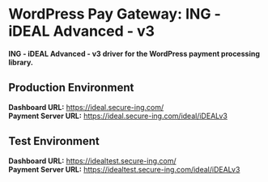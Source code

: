 # WordPress Pay Gateway: ING - iDEAL Advanced - v3

**ING - iDEAL Advanced - v3 driver for the WordPress payment processing library.**

## Production Environment

**Dashboard URL:** https://ideal.secure-ing.com/  
**Payment Server URL:** https://ideal.secure-ing.com/ideal/iDEALv3  

## Test Environment

**Dashboard URL:** https://idealtest.secure-ing.com/  
**Payment Server URL:** https://idealtest.secure-ing.com/ideal/iDEALv3  
